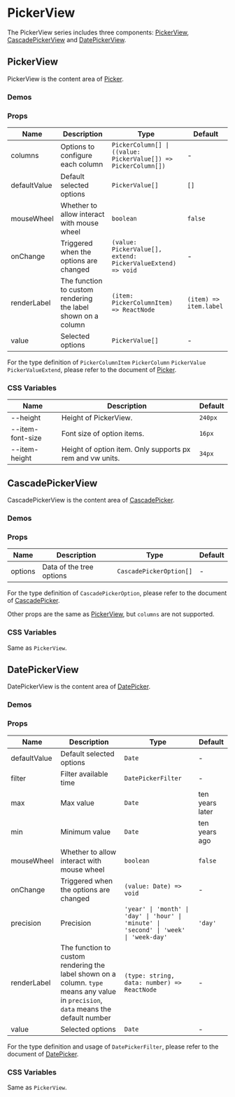 # PickerView

The PickerView series includes three components: [PickerView](#pickerview), [CascadePickerView](#cascadepickerview) and [DatePickerView](#datepickerview).

## PickerView

PickerView is the content area of [Picker](./picker/#picker).

### Demos

<code src="./demos/demo1.tsx"></code>

### Props

| Name         | Description                                                  | Type                                                           | Default                |
| ------------ | ------------------------------------------------------------ | -------------------------------------------------------------- | ---------------------- |
| columns      | Options to configure each column                             | `PickerColumn[] \| ((value: PickerValue[]) => PickerColumn[])` | -                      |
| defaultValue | Default selected options                                     | `PickerValue[]`                                                | `[]`                   |
| mouseWheel   | Whether to allow interact with mouse wheel                   | `boolean`                                                      | `false`                |
| onChange     | Triggered when the options are changed                       | `(value: PickerValue[], extend: PickerValueExtend) => void`    | -                      |
| renderLabel  | The function to custom rendering the label shown on a column | `(item: PickerColumnItem) => ReactNode`                        | `(item) => item.label` |
| value        | Selected options                                             | `PickerValue[]`                                                | -                      |

For the type definition of `PickerColumnItem` `PickerColumn` `PickerValue` `PickerValueExtend`, please refer to the document of [Picker](./picker).

### CSS Variables

| Name             | Description                                               | Default |
| ---------------- | --------------------------------------------------------- | ------- |
| --height         | Height of PickerView.                                     | `240px` |
| --item-font-size | Font size of option items.                                | `16px`  |
| --item-height    | Height of option item. Only supports px rem and vw units. | `34px`  |

## CascadePickerView

CascadePickerView is the content area of [CascadePicker](./picker/#cascadepicker).

### Demos

<code src="../cascade-picker-view/demos/demo1.tsx"></code>

### Props

| Name    | Description              | Type                    | Default |
| ------- | ------------------------ | ----------------------- | ------- |
| options | Data of the tree options | `CascadePickerOption[]` | -       |

For the type definition of `CascadePickerOption`, please refer to the document of [CascadePicker](./picker/#cascadepicker).

Other props are the same as [PickerView](#pickerview), but `columns` are not supported.

### CSS Variables

Same as `PickerView`.

## DatePickerView

DatePickerView is the content area of [DatePicker](./picker/#datepicker).

### Demos

<code src="../date-picker-view/demos/demo1.tsx"></code>

<code src="../date-picker-view/demos/demo3.tsx"></code>

<code src="../date-picker-view/demos/demo2.tsx" debug></code>

### Props

| Name         | Description                                                                                                                          | Type                                                                                   | Default         |
| ------------ | ------------------------------------------------------------------------------------------------------------------------------------ | -------------------------------------------------------------------------------------- | --------------- |
| defaultValue | Default selected options                                                                                                             | `Date`                                                                                 | -               |
| filter       | Filter available time                                                                                                                | `DatePickerFilter`                                                                     | -               |
| max          | Max value                                                                                                                            | `Date`                                                                                 | ten years later |
| min          | Minimum value                                                                                                                        | `Date`                                                                                 | ten years ago   |
| mouseWheel   | Whether to allow interact with mouse wheel                                                                                           | `boolean`                                                                              | `false`         |
| onChange     | Triggered when the options are changed                                                                                               | `(value: Date) => void`                                                                | -               |
| precision    | Precision                                                                                                                            | `'year' \| 'month' \| 'day' \| 'hour' \| 'minute' \| 'second' \| 'week' \| 'week-day'` | `'day'`         |
| renderLabel  | The function to custom rendering the label shown on a column. `type` means any value in `precision`, `data` means the default number | `(type: string, data: number) => ReactNode`                                            | -               |
| value        | Selected options                                                                                                                     | `Date`                                                                                 | -               |

For the type definition and usage of `DatePickerFilter`, please refer to the document of [DatePicker](./picker#datepicker).

### CSS Variables

Same as `PickerView`.
